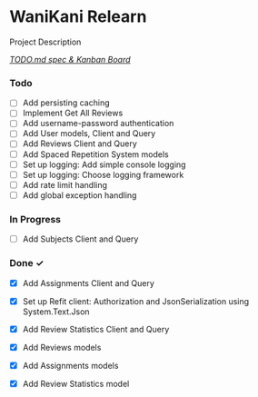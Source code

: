 # WaniKani Relearn

Project Description

<em>[TODO.md spec & Kanban Board](https://bit.ly/3fCwKfM)</em>

### Todo

- [ ] Add persisting caching  
- [ ] Implement Get All Reviews  
- [ ] Add username-password authentication  
- [ ] Add User models, Client and Query  
- [ ] Add Reviews Client and Query  
- [ ] Add Spaced Repetition System models  
- [ ] Set up logging: Add simple console logging  
- [ ] Set up logging: Choose logging framework  
- [ ] Add rate limit handling  
- [ ] Add global exception handling  

### In Progress

- [ ] Add Subjects Client and Query  

### Done ✓

- [x] Add Assignments Client and Query  
- [x] Set up Refit client: Authorization and JsonSerialization using System.Text.Json  
- [x] Add Review Statistics Client and Query  
- [x] Add Reviews models  
- [x] Add Assignments models  
- [x] Add Review Statistics model  

